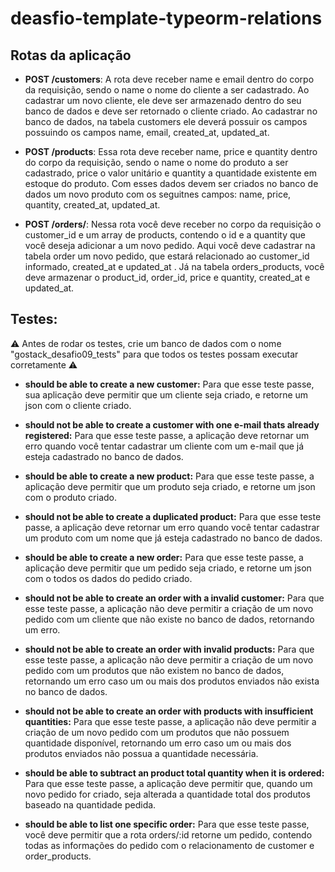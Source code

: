 # deasfio-template-typeorm-relations

## Rotas da aplicação

* **POST /customers**: A rota deve receber name e email dentro do corpo da requisição, sendo o name o nome do cliente a ser cadastrado. Ao cadastrar um novo cliente, ele deve ser armazenado dentro do seu banco de dados e deve ser retornado o cliente criado. Ao cadastrar no banco de dados, na tabela customers ele deverá possuir os campos possuindo os campos name, email, created_at, updated_at.

* **POST /products**: Essa rota deve receber name, price e quantity dentro do corpo da requisição, sendo o name o nome do produto a ser cadastrado, price o valor unitário e quantity a quantidade existente em estoque do produto. Com esses dados devem ser criados no banco de dados um novo produto com os seguitnes campos: name, price, quantity, created_at, updated_at.

* **POST /orders/**: Nessa rota você deve receber no corpo da requisição o customer_id e um array de products, contendo o id e a quantity que você deseja adicionar a um novo pedido. Aqui você deve cadastrar na tabela order um novo pedido, que estará relacionado ao customer_id informado, created_at e updated_at . Já na tabela orders_products, você deve armazenar o product_id, order_id, price e quantity, created_at e updated_at.


## Testes:

⚠️ Antes de rodar os testes, crie um banco de dados com o nome "gostack_desafio09_tests" para que todos os testes possam executar corretamente ⚠️
* **should be able to create a new customer:** Para que esse teste passe, sua aplicação deve permitir que um cliente seja criado, e retorne um json com o cliente criado.

* **should not be able to create a customer with one e-mail thats already registered:** Para que esse teste passe, a aplicação deve retornar um erro quando você tentar cadastrar um cliente com um e-mail que já esteja cadastrado no banco de dados.

* **should be able to create a new product:** Para que esse teste passe, a aplicação deve permitir que um produto seja criado, e retorne um json com o produto criado.

* **should not be able to create a duplicated product:** Para que esse teste passe, a aplicação deve retornar um erro quando você tentar cadastrar um produto com um nome que já esteja cadastrado no banco de dados.

* **should be able to create a new order:** Para que esse teste passe, a aplicação deve permitir que um pedido seja criado, e retorne um json com o todos os dados do pedido criado.

* **should not be able to create an order with a invalid customer:** Para que esse teste passe, a aplicação não deve permitir a criação de um novo pedido com um cliente que não existe no banco de dados, retornando um erro.

* **should not be able to create an order with invalid products:** Para que esse teste passe, a aplicação não deve permitir a criação de um novo pedido com um produtos que não existem no banco de dados, retornando um erro caso um ou mais dos produtos enviados não exista no banco de dados.

* **should not be able to create an order with products with insufficient quantities:** Para que esse teste passe, a aplicação não deve permitir a criação de um novo pedido com um produtos que não possuem quantidade disponível, retornando um erro caso um ou mais dos produtos enviados não possua a quantidade necessária.

* **should be able to subtract an product total quantity when it is ordered:** Para que esse teste passe, a aplicação deve permitir que, quando um novo pedido for criado, seja alterada a quantidade total dos produtos baseado na quantidade pedida.

* **should be able to list one specific order:** Para que esse teste passe, você deve permitir que a rota orders/:id retorne um pedido, contendo todas as informações do pedido com o relacionamento de customer e order_products.
